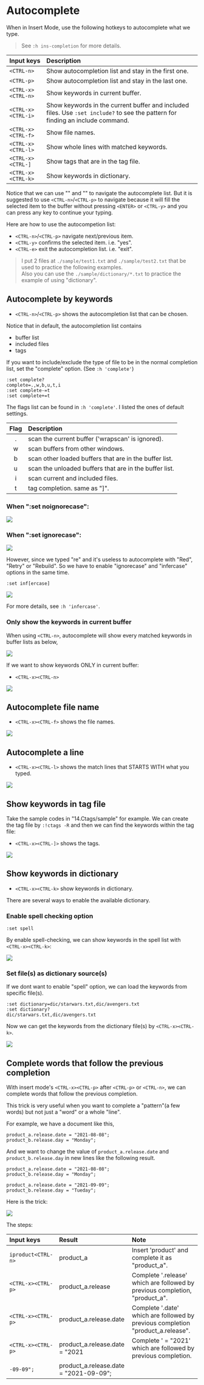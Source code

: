 # Autocomplete

When in Insert Mode, use the following hotkeys to autocomplete what we type.

> See `:h ins-completion` for more details.



| Input keys | Description |
|:-----------|:------------|
| `<CTRL-n>` | Show autocompletion list and stay in the first one. |
| `<CTRL-p>` | Show autocompletion list and stay in the last one. |
| `<CTRL-x><CTRL-n>` | Show keywords in current buffer. |
| `<CTRL-x><CTRL-i>` | Show keywords in the current buffer and included files. Use `:set include?` to see the pattern for finding an include command. | 
| `<CTRL-x><CTRL-f>` | Show file names. |
| `<CTRL-x><CTRL-l>` | Show whole lines with matched keywords. |
| `<CTRL-x><CTRL-]` | Show tags that are in the tag file. |
| `<CTRL-x><CTRL-k>` | Show keywords in dictionary. |


Notice that we can use "<Up>" and "<Down>" to navigate the autocomplete list. But it is suggested to use `<CTRL-n>`/`<CTRL-p>` to navigate because it will fill the selected item to the buffer without pressing `<ENTER>` or `<CTRL-y>` and you can press any key to continue your typing.


Here are how to use the autocompetion list:

- `<CTRL-n>`/`<CTRL-p>` navigate next/previous item.
- `<CTRL-y>` confirms the selected item. i.e. "yes".
- `<CTRL-e>` exit the autocompletion list. i.e. "exit".


> I put 2 files at `./sample/test1.txt` and `./sample/test2.txt` that be used to practice the following examples. <br />
> Also you can use the `./sample/dictionary/*.txt` to practice the example of using "dictionary".


## Autocomplete by keywords

- `<CTRL-n>`/`<CTRL-p>` shows the autocompletion list that can be chosen.

Notice that in default, the autocompletion list contains

* buffer list
* included files
* tags

If you want to include/exclude the type of file to be in the normal completion list, set the "complete" option. (See `:h 'complete'`)

```
:set complete?
complete=.,w,b,u,t,i
:set complete-=t
:set complete+=t
```

The flags list can be found in `:h 'complete'`. I listed the ones of default settings.

| Flag | Description |
|:----:|:------------|
| . | scan the current buffer ('wrapscan' is ignored). |
| w | scan buffers from other windows. |
| b | scan other loaded buffers that are in the buffer list. |
| u | scan the unloaded buffers that are in the buffer list. |
| i | scan current and included files. |
| t | tag completion. same as "]". |


### When ":set noignorecase":

![](assets/ac-kws-noignorecase.jpg)


### When ":set ignorecase":

![](assets/ac-kws-ignorecase.gif)

However, since we typed "re" and it's useless to autocomplete with "Red", "Retry" or "Rebuild". So we have to enable "ignorecase" and "infercase" options in the same time.

```
:set inf[ercase]
```

![](assets/ac-kws-ignorecase-infercase.jpg)


For more details, see `:h 'infercase'`.


### Only show the keywords in current buffer

When using `<CTRL-n>`, autocomplete will show every matched keywords in buffer lists as below,

![](assets/ac-kws-buffers.jpg)

If we want to show keywords ONLY in current buffer:

- `<CTRL-x><CTRL-n>` 

![](assets/ac-kws-current-buffer.jpg)



## Autocomplete file name

- `<CTRL-x><CTRL-f>` shows the file names.

![](assets/ac-filename.jpg)


## Autocomplete a line

- `<CTRL-x><CTRL-l>` shows the match lines that STARTS WITH what you typed.

![](assets/ac-line.jpg)


## Show keywords in tag file

Take the sample codes in "14.Ctags/sample" for example.
We can create the tag file by `:!ctags -R` and then we can find the keywords within the tag file:

- `<CTRL-x><CTRL-]>` shows the tags.

![](assets/ac-tags.jpg)



## Show keywords in dictionary

- `<CTRL-x><CTRL-k>` show keywords in dictionary.

There are several ways to enable the available dictionary.

### Enable spell checking option

```
:set spell
```

By enable spell-checking, we can show keywords in the spell list with `<CTRL-x><CTRL-k>`:

![](assets/ac-spell.jpg)


### Set file(s) as dictionary source(s)

If we dont want to enable "spell" option, we can load the keywords from specific file(s).

```
:set dictionary=dic/starwars.txt,dic/avengers.txt
:set dictionary?
dic/starwars.txt,dic/avengers.txt
```

Now we can get the keywords from the dictionary file(s) by `<CTRL-x><CTRL-k>`.

![](assets/dictionary.jpg)



## Complete words that follow the previous completion

With insert mode's `<CTRL-x><CTRL-p>` after `<CTRL-p>` or `<CTRL-n>`, we can complete words that follow the previous completion.

This trick is very useful when you want to complete a "pattern"(a few words) but not just a "word" or a whole "line".

For example, we have a document like this,

```
product_a.release.date = "2021-08-08";
product_b.release.day = "Monday";
```

And we want to change the value of `product_a.release.date` and `product_b.release.day` in new lines like the following result.

```
product_a.release.date = "2021-08-08";
product_b.release.day = "Monday";

product_a.release.date = "2021-09-09";
product_b.release.day = "Tueday";
```

Here is the trick:

![](assets/ac-xp.jpg)


The steps:

| Input keys | Result | Note |
|:-----------|:-------|:-----|
| `iproduct<CTRL-n>` | product_a | Insert 'product' and complete it as "product_a". |
| `<CTRL-x><CTRL-p>` | product_a.release | Complete '.release' which are followed by previous completion, "product_a". |
| `<CTRL-x><CTRL-p>` | product_a.release.date | Complete '.date' which are followed by previous completion "product_a.release". |
| `<CTRL-x><CTRL-p>` | product_a.release.date = "2021 | Complete ' = "2021' which are followed by previous completion. |
| `-09-09";` | product_a.release.date = "2021-09-09"; | |







